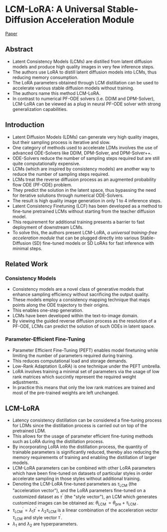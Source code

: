# LCM-LoRA: A Universal Stable-Diffusion Acceleration Module
[Paper](https://arxiv.org/abs/2311.05556)

## Abstract
- Latent Consistency Models (LCMs) are distilled from latent diffusion models and produce high quality
images in very few inference steps.
- The authors use LoRA to distill latent diffusion models into LCMs, thus reducing memory consumption.
- The LoRA parameters obtained through LCM distillation can be used to accelerate various stable 
diffusion models without training.
- The authors name this method LCM-LoRA.
- In contrast to numerical PF-ODE solvers (i.e. DDIM and DPM-Solver), LCM-LoRA can be viewed as a plug in
neural PF-ODE solver with strong generalization capabilities.

## Introduction
- Latent Diffusion Models (LDMs) can generate very high quality images, but their sampling process is
iterative and slow.
- One category of methods used to accelerate LDMs involves the use of advanced ODE-Solvers like DDIM, 
DPM-Solver, and DPM-Solver++.
- ODE-Solvers reduce the number of sampling steps required but are still quite computationally expensive.
- LCMs (which are inspired by consistency models) are another way to reduce the number of sampling steps
required.
- LCMs treat the reverse diffusion process as an augmented probability flow ODE (PF-ODE) problem.
- They predict the solution in the latent space, thus bypassing the need for iterative solutions through
numerical ODE-Solvers.
- The result is high quality image generation in only 1 to 4 inference steps.
- Latent Consistency Finetuning (LCF) has been developed as a method to fine-tune pretrained LCMs without
starting from the teacher diffusion model.
- This requirement for additional training presents a barrier to fast deployment of downstream LCMs.
- To solve this, the authors present LCM-LoRA, *a universal training-free acceleration module* that can be
plugged directly into various Stable-Diffusion (SD) fine-tuned models or SD LoRAs for fast inference with
minimal steps.

## Related Work
### Consistency Models
- Consistency models are a novel class of generative models that enhance sampling efficiency without
sacrificing the output quality.
- These models employ a consistency mapping technique that maps points along the ODE trajectory to their
origins.
- This enables one-step generation.
- LCMs have been developed within the text-to-image domain.
- By viewing the guided reverse diffusion process as the resolution of a PF-ODE, LCMs can predict the
solution of such ODEs in latent space.

### Parameter-Efficient Fine-Tuning
- Parameter Efficient Fine-Tuning (PEFT) enables model finetuning while limiting the number of parameters
required during training.
- This reduces computational load and storage demands.
- Low-Rank Adaptation (LoRA) is one technique under the PEFT umbrella.
- LoRA involves training a minimal set of parameters via the usage of low rank matrices which succintly
represent the required weight adjustments.
- In practice this means that only the low rank matrices are trained and most of the pre-trained weights
are left unchanged.

## LCM-LoRA
- Latency consistency distillation can be considered a fine-tuning process for LDMs since the distillation
process is carried out on top of the pretrained LDM.
- This allows for the usage of parameter efficient fine-tuning methods such as LoRA during the distillation
process.
- By incorporating LoRA into the distillation process, the quantity of trainable parameters is significantly
reduced, thereby also reducing the memory requirements of training and enabling the distillation of larger
models.
- LCM-LoRA parameters can be combined with other LoRA parameters which have been fine-tuned on datasets of 
particular styles in order accelerate sampling in those styles without additional training.
- Denoting the LCM-LoRA fine-tuned parameters as $\tau_{\text{LCM}}$ (the "acceleration vector"), and 
the LoRA parameters fine-tuned on a customized dataset as $\tau^{\prime}$ (the "style vector"), an LCM 
which generates customized images can be obtained as:
$`\theta^{\prime}_{\text{LCM}} = \theta_{\text{pre}} + \tau^{\prime}_{\text{LCM}}`$.
- $`\tau^{\prime}_{\text{LCM}} = \lambda_1\tau^{\prime} + \lambda_2\tau_{\text{LCM}}`$ is a linear
combination of the acceleration vector $`\tau_{\text{LCM}}`$ and style vector $`\tau^{\prime}`$.
- $`\lambda_1`$ and $`\lambda_2`$ are hyperparameters.
